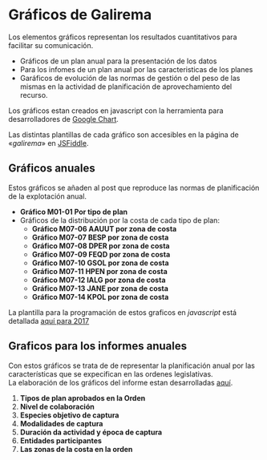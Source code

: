 # Gráficos de Galirema

Los elementos gráficos representan los resultados cuantitativos para facilitar su comunicación.

+ Gráficos de un plan anual para la presentación de los datos
+ Para los infomes de un plan anual por las caracteristicas de los planes
+ Garáficos de evolución de las normas de gestión o del peso de las mismas en la actividad de planificación de aprovechamiento del recurso.

Los gráficos estan creados en javascript con la herramienta para desarrolladores de [Google Chart](https://developers.google.com/chart/).

Las distintas plantillas de cada gráfico son accesibles en la página de «_galirema_» en [JSFiddle](https://goo.gl/gntPuo).


## Gráficos anuales

Estos gráficos se añaden al post que reproduce las normas de planificación de la explotación anual.

* __Gráfico M01-01 Por tipo de plan__
* Gráficos de la distribución por la costa de cada tipo de plan:
  * __Gráfico M07-06 AAUUT por zona de costa__
  * __Gráfico M07-07 BESP por zona de costa__
  * __Gráfico M07-08 DPER por zona de costa__
  * __Gráfico M07-09 FEQD por zona de costa__
  * __Gráfico M07-10 GSOL por zona de costa__
  * __Gráfico M07-11 HPEN por zona de costa__
  * __Gráfico M07-12 IALG por zona de costa__
  * __Gráfico M07-13 JANE por zona de costa__
  * __Gráfico M07-14 KPOL por zona de costa__

La plantilla para la programación de estos graficos en _javascript_ está detallada [aquí para 2017](tipodeplanxzonadecosta2017.md) 

## Graficos para los informes anuales

Con estos gráficos se trata de de representar la planificación anual por las características que se expecifican en las ordenes legislativas.  
La elaboración de los gráficos del informe estan desarrolladas [aquí](inforpgral-Datos.md).

1. __Tipos de plan aprobados en la Orden__
1. __Nivel de colaboración__
1. __Especies objetivo de captura__
1. __Modalidades de captura__
1. __Duración da actividad y época de captura__
1. __Entidades participantes__
1. __Las zonas de la costa en la orden__

